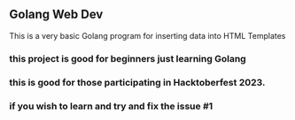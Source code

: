 ## Golang Web Dev

This is a very basic Golang program for inserting data into HTML Templates

### this project is good for beginners just learning Golang

### this is good for those participating in Hacktoberfest 2023.

### if you wish to learn and try and fix the issue #1